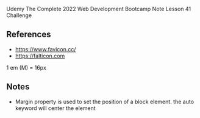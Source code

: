 Udemy The Complete 2022 Web Development Bootcamp
Note
Lesson 41 Challenge

## References
- https://www.favicon.cc/
- https://falticon.com


1 em (M) = 16px


## Notes
- Margin property is used to set the position of a block element.  the auto keyword will  center the element